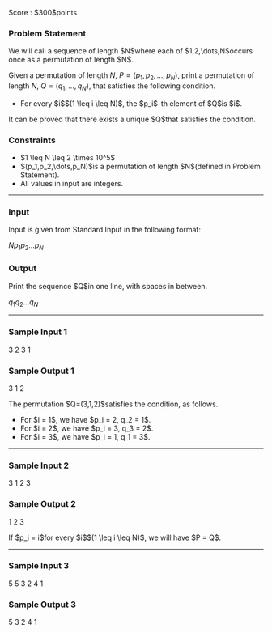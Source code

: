
<div>

<span>

<span>

<p>
Score : $300$points
</p>

<div>

<section>

### **Problem Statement**

<p>
We will call a sequence of length $N$where each of $1,2,\dots,N$occurs once as a permutation of length $N$.

Given a permutation of length $N$, $P = (p_1, p_2,\dots,p_N)$, print a permutation of length $N$, $Q = (q_1,\dots,q_N)$, that satisfies the following condition.
</p>

<ul>

<li>
For every $i$$(1 \leq i \leq N)$, the $p_i$-th element of $Q$is $i$.
</li>

</ul>

<p>
It can be proved that there exists a unique $Q$that satisfies the condition.
</p>

</section>

</div>

<div>

<section>

### **Constraints**

<ul>

<li>
$1 \leq N \leq 2 \times 10^5$
</li>

<li>
$(p_1,p_2,\dots,p_N)$is a permutation of length $N$(defined in Problem Statement).
</li>

<li>
All values in input are integers.
</li>

</ul>

</section>

</div>

---

<div>

<div>

<section>

### **Input**

<p>
Input is given from Standard Input in the following format:
</p>

<div>

$N$$p_1$$p_2$$\dots$$p_N$
</div>

</section>

</div>

<div>

<section>

### **Output**

<p>
Print the sequence $Q$in one line, with spaces in between.
</p>

<div>

$q_1$$q_2$$\dots$$q_N$
</div>

</section>

</div>

</div>

---

<div>

<section>

### **Sample Input 1**

<div>

3
2 3 1

</div>

</section>

</div>

<div>

<section>

### **Sample Output 1**

<div>

3 1 2

</div>

<p>
The permutation $Q=(3,1,2)$satisfies the condition, as follows.
</p>

<ul>

<li>
For $i = 1$, we have $p_i = 2, q_2 = 1$.
</li>

<li>
For $i = 2$, we have $p_i = 3, q_3 = 2$.
</li>

<li>
For $i = 3$, we have $p_i = 1, q_1 = 3$.
</li>

</ul>

</section>

</div>

---

<div>

<section>

### **Sample Input 2**

<div>

3
1 2 3

</div>

</section>

</div>

<div>

<section>

### **Sample Output 2**

<div>

1 2 3

</div>

<p>
If $p_i = i$for every $i$$(1 \leq i \leq N)$, we will have $P = Q$.
</p>

</section>

</div>

---

<div>

<section>

### **Sample Input 3**

<div>

5
5 3 2 4 1

</div>

</section>

</div>

<div>

<section>

### **Sample Output 3**

<div>

5 3 2 4 1

</div>

</section>

</div>

</span>

</span>

</div>

